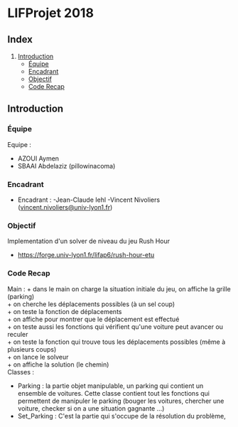 # LIFProjet 2018

## Index

1. [Introduction](#introduction)
      * [Équipe](#equipe)
      * [Encadrant](#encadrant)
      * [Objectif](#objectif)
      * [Code Recap](#Code)

<a name="introduction"></a>
## Introduction


[//]: # "{{{"

<a name="equipe"></a>
### Équipe

Equipe :
- AZOUI Aymen
- SBAAI Abdelaziz (pillowinacoma)


<a name="encadrant"></a>
### Encadrant

- Encadrant :	-Jean-Claude Iehl
		          -Vincent Nivoliers (vincent.nivoliers@univ-lyon1.fr)

<a name="objectif"></a>
### Objectif

Implementation d'un solver de niveau du jeu Rush Hour
- https://forge.univ-lyon1.fr/lifap6/rush-hour-etu


<a name="Code"></a>
### Code Recap

Main    :
    + dans le main on charge la situation initiale du jeu, on affiche la grille (parking)<br />
    + on cherche les déplacements possibles (à un sel coup)<br />
    + on teste la fonction de déplacements<br />
    + on affiche pour montrer que le déplacement est effectué<br />
    + on teste aussi les fonctions qui vérifient qu'une voiture peut avancer ou reculer<br />
    + on teste la fonction qui trouve tous les déplacements possibles (même à plusieurs coups)<br />
    + on lance le solveur<br />
    + on affiche la solution (le chemin)<br />
Classes :
- Parking : la partie objet manipulable, un parking qui contient un ensemble de voitures.
 Cette classe contient tout les fonctions qui permettent de manipuler le parking (bouger les voitures, chercher une voiture, checker si on a une situation gagnante ...)
- Set_Parking : C'est la partie qui s'occupe de la résolution du problème,


[//]: # "}}}"
